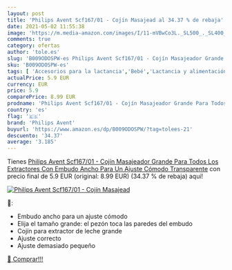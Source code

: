 ```yaml
---
layout: post
title: 'Philips Avent Scf167/01 - Cojín Masajead al 34.37 % de rebaja'
date: 2021-05-02 11:55:38
image: 'https://m.media-amazon.com/images/I/11-mVBwCo3L._SL500_._SL400_.jpg'
comments: true
category: ofertas
author: 'tole.es'
slug: 'B009ODOSPW-es Philips Avent Scf167/01 - Cojín Masajeador Grande Para...'
sku: 'B009ODOSPW-es'
tags: [ 'Accesorios para la lactancia','Bebé','Lactancia y alimentación','Sacaleches','avent','philips avent', ]
actualPrice: 5.9 EUR
currency: EUR
price: 5.9
comparePrice: 8.99 EUR
prodname: 'Philips Avent Scf167/01 - Cojín Masajeador Grande Para Todos Los Extractores Con Embudo Ancho Para Un Ajuste Cómodo  Transparente'
country: 'es'
flag: '🇪🇸'
brand: 'Philips Avent'
buyurl: 'https://www.amazon.es/dp/B009ODOSPW/?tag=tolees-21'
descuento: '34.37'
average: '3.185'
---
```


Tienes [Philips Avent Scf167/01 - Cojín Masajeador Grande Para Todos Los Extractores Con Embudo Ancho Para Un Ajuste Cómodo  Transparente](https://www.amazon.es/dp/B009ODOSPW/?tag=tolees-21) con precio final de  5.9 EUR (original: 8.99 EUR) (34.37 %  de rebaja) aqui!

[![Philips Avent Scf167/01 - Cojín Masajead](https://m.media-amazon.com/images/I/11-mVBwCo3L._SL500_._SL400_.jpg)](https://www.amazon.es/dp/B009ODOSPW/?tag=tolees-21)

🔎:

- Embudo ancho para un ajuste cómodo
- Elija el tamaño grande: el pezón toca las paredes del embudo
- Cojín para extractor de leche grande
- Ajuste correcto
- Ajuste demasiado pequeño

[🛒 Comprar!!!](https://www.amazon.es/dp/B009ODOSPW/?tag=tolees-21)
